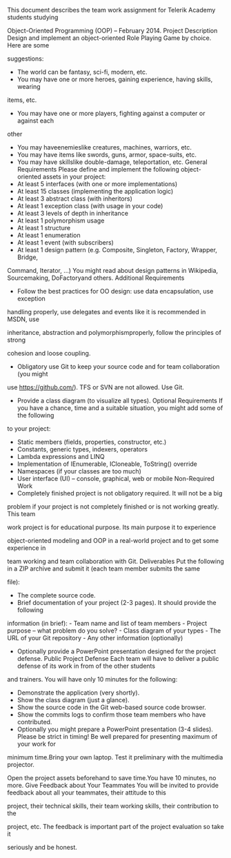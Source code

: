 This document describes the team work assignment for Telerik Academy students studying 

Object-Oriented Programming (OOP) – February 2014.
Project Description
Design and implement an object-oriented Role Playing Game by choice. Here are some 

suggestions:
-	The world can be fantasy, sci-fi, modern, etc.
-	You may have one or more heroes, gaining experience, having skills, wearing 

items, etc.
-	You may have one or more players, fighting against a computer or against each 

other
-	You may haveenemieslike creatures, machines, warriors, etc. 
-	You may have items like swords, guns, armor, space-suits, etc.
-	You may have skillslike double-damage, teleportation, etc.
General Requirements
Please define and implement the following object-oriented assets in your project:
-	At least 5 interfaces (with one or more implementations)
-	At least 15 classes (implementing the application logic)
-	At least 3 abstract class (with inheritors)
-	At least 1 exception class (with usage in your code)
-	At least 3 levels of depth in inheritance
-	At least 1 polymorphism usage
-	At least 1 structure
-	At least 1 enumeration
-	At least 1 event (with subscribers)
-	At least 1 design pattern (e.g. Composite, Singleton, Factory, Wrapper, Bridge, 

Command, Iterator, …)
You might read about design patterns in Wikipedia, Sourcemaking, DoFactoryand others.
Additional Requirements
-	Follow the best practices for OO design: use data encapsulation, use exception 

handling properly, use delegates and events like it is recommended in MSDN, use 

inheritance, abstraction and polymorphismproperly, follow the principles of strong 

cohesion and loose coupling.
-	Obligatory use Git to keep your source code and for team collaboration (you might 

use https://github.com/). TFS or SVN are not allowed. Use Git.
-	Provide a class diagram (to visualize all types).
Optional Requirements
If you have a chance, time and a suitable situation, you might add some of the following 

to your project:
-	Static members (fields, properties, constructor, etc.)
-	Constants, generic types, indexers, operators
-	Lambda expressions and LINQ
-	Implementation of IEnumerable<T>, ICloneable, ToString() override
-	Namespaces (if your classes are too much)
-	User interface (UI) – console, graphical, web or mobile
Non-Required Work
-	Completely finished project is not obligatory required. It will not be a big 

problem if your project is not completely finished or is not working greatly. This team 

work project is for educational purpose. Its main purpose it to experience 

object-oriented modeling and OOP in a real-world project and to get some experience in 

team working and team collaboration with Git. 
Deliverables
Put the following in a ZIP archive and submit it (each team member submits the same 

file):
-	The complete source code.
-	Brief documentation of your project (2-3 pages). It should provide the following 

information (in brief):
	-	Team name and list of team members
	-	Project purpose – what problem do you solve?
	-	Class diagram of your types
	-	The URL of your Git repository
	-	Any other information (optionally)
-	Optionally provide a PowerPoint presentation designed for the project defense.
Public Project Defense
Each team will have to deliver a public defense of its work in from of the other students 

and trainers. You will have only 10 minutes for the following:
-	Demonstrate the application (very shortly).
-	Show the class diagram (just a glance).
-	Show the source code in the Git web-based source code browser.
-	Show the commits logs to confirm those team members who have contributed.
-	Optionally you might prepare a PowerPoint presentation (3-4 slides).
Please be strict in timing! Be well prepared for presenting maximum of your work for 

minimum time.Bring your own laptop. Test it preliminary with the multimedia projector. 

Open the project assets beforehand to save time.You have 10 minutes, no more.
Give Feedback about Your Teammates
You will be invited to provide feedback about all your teammates, their attitude to this 

project, their technical skills, their team working skills, their contribution to the 

project, etc. The feedback is important part of the project evaluation so take it 

seriously and be honest.

